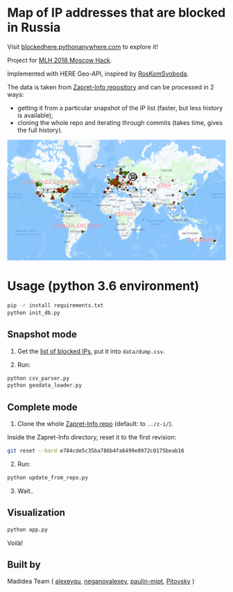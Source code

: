 # Map of IP addresses that are blocked in Russia

Visit [blockedhere.pythonanywhere.com](http://blockedhere.pythonanywhere.com/) to explore it!

Project for [MLH 2018 Moscow Hack](https://hack.moscow).

Implemented with HERE Geo-API, inspired by [RosKomSvoboda](https://roskomsvoboda.org/).

The data is taken from [Zapret-Info repository](https://github.com/zapret-info/z-i) and can be processed in 2 ways: 
* getting it from a particular snapshot of the IP list (faster, but less history is available);
* cloning the whole repo and iterating through commits (takes time, gives the full history).

<img src="./static/img/map_screen.png">

# Usage (python 3.6 environment)

```bash
pip -r install requirements.txt
python init_db.py
```

## Snapshot mode
1. Get the [list of blocked IPs](https://github.com/zapret-info/z-i/blob/master/dump.csv), put it into ```data/dump.csv```.

2. Run:
```bash
python csv_parser.py
python geodata_loader.py
```

## Complete mode

1. Clone the whole [Zapret-Info repo](https://github.com/zapret-info/z-i) (default: to ```../z-i/```).

Inside the Zapret-Info directory, reset it to the first revision:
```bash
git reset --hard e784cde5c35ba786b4fa6499e8972c0175beab16
```

2. Run:
```bash
python update_from_repo.py
```

3. Wait..

## Visualization

```bash
python app.py
```

Voilà!

## Built by

Madidea Team ( [alexeyqu](https://github.com/alexeyqu), [neganovalexey](https://github.com/neganovalexey), [paulin-mipt](https://github.com/paulin-mipt), [Pitovsky](https://github.com/Pitovsky) )
